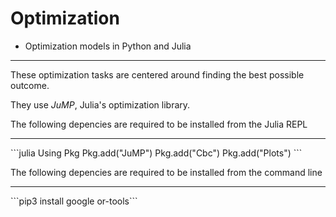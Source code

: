 # Optimization
- Optimization models in Python and Julia
<hr>

These optimization tasks are centered around finding the best possible outcome.

They use *JuMP*, Julia's optimization library.


The following depencies are required to be installed from the Julia REPL
<hr>
```julia
Using Pkg
Pkg.add("JuMP")
Pkg.add("Cbc")
Pkg.add("Plots")
```

The following depencies are required to be installed from the command line
<hr>
```pip3 install google or-tools```

